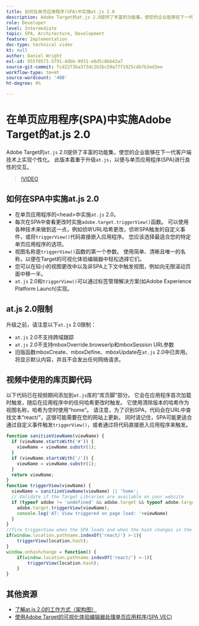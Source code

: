 ```yaml
---
title: 如何在单页应用程序(SPA)中实施at.js 2.0
description: Adobe Target的at.js 2.0提供了丰富的功能集，使您的企业能够在下一代客户端技术上实现个性化。 请按照以下步骤在单页应用程序(SPA)中实施at.js 2.0。
role: Developer
level: Intermediate
topic: SPA, Architecture, Development
feature: Implementation
doc-type: technical video
kt: null
author: Daniel Wright
exl-id: 955f0571-5791-4dbb-9931-e6d5c8bb42a7
source-git-commit: fcd2273ba373dc2b3bc59a77f1925cdb7b2ed3ee
workflow-type: tm+mt
source-wordcount: '408'
ht-degree: 0%

---
```


# 在单页应用程序(SPA)中实施Adobe Target的at.js 2.0

Adobe Target的`at.js` 2.0提供了丰富的功能集，使您的企业能够在下一代客户端技术上实现个性化。 此版本着重于升级`at.js`，以便与单页应用程序(SPA)进行良性的交互。

>[!VIDEO](https://video.tv.adobe.com/v/26248?quality=12)

## 如何在SPA中实施at.js 2.0

* 在单页应用程序的&lt;head>中实施`at.js` 2.0。
* 每次在SPA中查看更改时实施`adobe.target.triggerView()`函数。 可以使用各种技术来做到这一点，例如侦听URL哈希更改，侦听SPA触发的自定义事件，或将`triggerView()`代码直接嵌入应用程序。 您应该选择最适合您的特定单页应用程序的选项。
* 视图名称是`triggerView()`函数的第一个参数。 使用简单、清晰且唯一的名称，以便在Target的可视化体验编辑器中轻松选择它们。
* 您可以在较小的视图更改中以及非SPA上下文中触发视图，例如向无限滚动页面中移一半。
* `at.js` 2.0和`triggerView()`可以通过标签管理解决方案(如Adobe Experience Platform Launch)实现。

## at.js 2.0限制

升级之前，请注意以下`at.js` 2.0限制：

* `at.js` 2.0不支持跨域跟踪
* `at.js` 2.0不支持mboxOverride.browserIp和mboxSession URL参数
* 旧版函数mboxCreate、mboxDefine、mboxUpdate在`at.js` 2.0中已弃用。将显示默认内容，并且不会发出任何网络请求。

## 视频中使用的库页脚代码

以下代码已在视频期间添加到`at.js`库的“库页脚”部分。 它会在应用程序首次加载时触发，随后在应用程序中的任何哈希更改时触发。 它使用清除版本的哈希作为视图名称，哈希为空时使用“home”。 请注意，为了识别SPA，代码会在URL中查找文本“react/”，这很可能需要在您的网站上更新。 同时请记住，SPA可能更适合通过自定义事件触发`triggerView()`，或者通过将代码直接嵌入应用程序来触发。

```javascript
function sanitizeViewName(viewName) {
  if (viewName.startsWith('#')) {
    viewName = viewName.substr(1);
  }
  if (viewName.startsWith('/')) {
    viewName = viewName.substr(1);
  }
  return viewName;
}
function triggerView(viewName) {
  viewName = sanitizeViewName(viewName) || 'home';
  // Validate if the Target Libraries are available on your website
  if (typeof adobe != 'undefined' && adobe.target && typeof adobe.target.triggerView === 'function') {
    adobe.target.triggerView(viewName);
    console.log('AT: View triggered on page load: '+viewName)
  }
}
//fire triggerView when the SPA loads and when the hash changes in the SPA
if(window.location.pathname.indexOf('react/') >-1){
    triggerView(location.hash);
}
window.onhashchange = function() {
    if(window.location.pathname.indexOf('react/') >-1){
        triggerView(location.hash);
    }
}
```

## 其他资源

* [了解at.js 2.0的工作方式（架构图）](understanding-how-atjs-20-works.md)
* [使用Adobe Target的可视化体验编辑器处理单页应用程序(SPA VEC)](../experiences/use-the-visual-experience-composer-for-single-page-applications.md)
